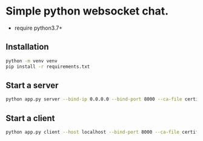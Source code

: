 # Simple python websocket chat.
- require python3.7+
## Installation
```bash
python -m venv venv
pip install -r requirements.txt
```
## Start a server
```bash
python app.py server --bind-ip 0.0.0.0 --bind-port 8000 --ca-file certifications/cert_with_key.pem
```
## Start a client
```bash
python app.py client --host localhost --bind-port 8000 --ca-file certifications/server.pem --handle your_name
```